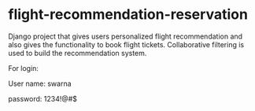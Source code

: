 # flight-recommendation-reservation
Django project that gives users personalized flight recommendation and also gives the functionality to book flight tickets.
Collaborative filtering is used to build the recommendation system.


For login:


User name: swarna


password: 1234!@#$
